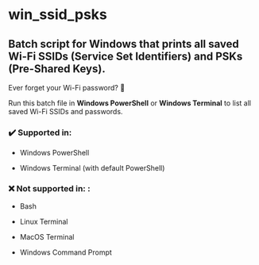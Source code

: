 # win_ssid_psks
## Batch script for Windows that prints all saved Wi-Fi SSIDs (Service Set Identifiers) and PSKs (Pre-Shared Keys).

Ever forget your Wi-Fi password? 📶

Run this batch file in **Windows PowerShell** or **Windows Terminal** to list all saved Wi-Fi SSIDs and passwords.

### ✔️ Supported in:
- Windows PowerShell

- Windows Terminal (with default PowerShell)

### :x: Not supported in: :
- Bash

- Linux Terminal

- MacOS Terminal

- Windows Command Prompt

